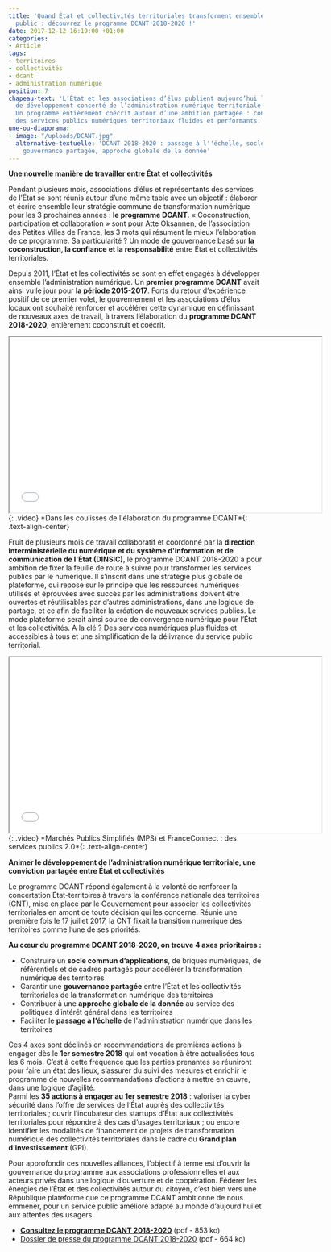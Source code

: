 ```yaml
---
title: 'Quand État et collectivités territoriales transforment ensemble le service
  public : découvrez le programme DCANT 2018-2020 !'
date: 2017-12-12 16:19:00 +01:00
categories:
- Article
tags:
- territoires
- collectivités
- dcant
- administration numérique
position: 7
chapeau-text: 'L’État et les associations d’élus publient aujourd’hui leur programme
  de développement concerté de l’administration numérique territoriale (DCANT) 2018-2020.
  Un programme entièrement coécrit autour d’une ambition partagée : construire ensemble
  des services publics numériques territoriaux fluides et performants.'
une-ou-diaporama:
- image: "/uploads/DCANT.jpg"
  alternative-textuelle: 'DCANT 2018-2020 : passage à l''échelle, socle commun partagé,
    gouvernance partagée, approche globale de la donnée'
---
```


**Une nouvelle manière de travailler entre État et collectivités**

Pendant plusieurs mois, associations d’élus et représentants des services de l’État se sont réunis autour d’une même table avec un objectif : élaborer et écrire ensemble leur stratégie commune de transformation numérique pour les 3 prochaines années : **le programme DCANT**. « Coconstruction, participation et collaboration » sont pour Atte Oksannen, de l’association des Petites Villes de France, les 3 mots qui résument le mieux l’élaboration de ce programme. Sa particularité ? Un mode de gouvernance basé sur **la coconstruction, la confiance et la responsabilité** entre État et collectivités territoriales.

Depuis 2011, l’État et les collectivités se sont en effet engagés à développer ensemble l’administration numérique. Un **premier programme DCANT** avait ainsi vu le jour pour **la période 2015-2017**. Forts du retour d’expérience positif de ce premier volet, le gouvernement et les associations d’élus locaux ont souhaité renforcer et accélérer cette dynamique en définissant de nouveaux axes de travail, à travers l’élaboration du **programme DCANT 2018-2020**, entièrement coconstruit et coécrit.

<iframe width="620" height="348" src="//www.dailymotion.com/embed/video/x6c1gha" allowfullscreen></iframe>
{: .video}
*Dans les coulisses de l'élaboration du programme DCANT*{: .text-align-center}


Fruit de plusieurs mois de travail collaboratif et coordonné par la **direction interministérielle du numérique et du système d'information et de communication de l'État (DINSIC)**, le programme DCANT 2018-2020 a pour ambition de fixer la feuille de route à suivre pour transformer les services publics par le numérique. Il s’inscrit dans une stratégie plus globale de plateforme, qui repose sur le principe que les ressources numériques utilisés et  éprouvées avec succès par les administrations doivent être ouvertes et réutilisables par d’autres administrations, dans une logique de partage, et ce afin de faciliter la création de nouveaux services publics. Le mode plateforme serait ainsi source de convergence numérique pour l’État et les collectivités.
A la clé ? Des services numériques plus fluides et accessibles à tous et une simplification de la délivrance du service public territorial.

<iframe width="620" height="348" src="//www.dailymotion.com/embed/video/x6c1gye" allowfullscreen></iframe>
{: .video}
*Marchés Publics Simplifiés (MPS) et FranceConnect : des services publics 2.0*{: .text-align-center}



**Animer le développement de l’administration numérique territoriale, une conviction partagée entre État et collectivités**

Le programme DCANT répond également à la volonté de renforcer la concertation État-territoires à travers la conférence nationale des territoires (CNT), mise en place par le Gouvernement pour associer les collectivités territoriales en amont de toute décision qui les concerne. Réunie une première fois le 17 juillet 2017, la CNT fixait la transition numérique des territoires comme l’une de ses priorités.

**Au cœur du programme DCANT 2018-2020, on trouve 4 axes prioritaires :**

* Construire un **socle commun d’applications**, de briques numériques, de référentiels et de cadres partagés pour accélérer la transformation numérique des territoires
* Garantir une **gouvernance partagée** entre l’État et les collectivités territoriales de la transformation numérique des territoires
* Contribuer à une **approche globale de la donnée** au service des politiques d’intérêt général dans les territoires
* Faciliter le **passage à l’échelle** de l'administration numérique dans les territoires

Ces 4 axes sont déclinés en recommandations de premières actions à engager dès le **1er semestre 2018** qui ont vocation à être actualisées tous les 6 mois. C’est à cette fréquence que les parties prenantes se réuniront pour faire un état des lieux, s’assurer du suivi des mesures et enrichir le programme de nouvelles recommandations d’actions à mettre en œuvre, dans une logique d’agilité.  
Parmi les **35 actions à engager au 1er semestre 2018** : valoriser la cyber sécurité dans l’offre de services de l’État auprès des collectivités territoriales ; ouvrir l’incubateur des startups d’État aux collectivités territoriales pour répondre à des cas d’usages territoriaux ; ou encore identifier les modalités de financement de projets de transformation numérique des collectivités territoriales dans le cadre du **Grand plan d’investissement** (GPI).

Pour approfondir ces nouvelles alliances, l’objectif à terme est d’ouvrir la gouvernance du programme aux associations professionnelles et aux acteurs privés dans une logique d’ouverture et de coopération.
Fédérer les énergies de l’État et des collectivités autour du citoyen, c’est bien vers une République plateforme que ce programme DCANT ambitionne de nous emmener, pour un service public amélioré adapté au monde d’aujourd’hui et aux attentes des usagers.

* **[Consultez le programme DCANT 2018-2020](/uploads/1._programme_dcant_2018-2020.pdf)** (pdf - 853 ko)
* [Dossier de presse du programme DCANT 2018-2020](/uploads/dcant_dossier_de_presse.pdf) (pdf - 664 ko)

